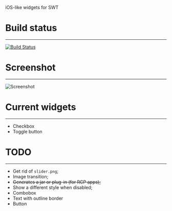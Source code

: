 ﻿iOS-like widgets for SWT

# Build status  
--------------
[![Build Status](https://secure.travis-ci.org/germantech/ios-widgets.png?branch=master)](http://travis-ci.org/germantech/ios-widgets)

# Screenshot
------------
![Screenshot](http://i.imgur.com/RHaWM.png)

# Current widgets
-----------------
* Checkbox
* Toggle button

# TODO  
------

* Get rid of `slider.png`;  
* Image transition;  
* ~~Generates a jar or plug-in (for RCP apps);~~    
* Show a different style when disabled;  
* Combobox  
* Text with outline border  
* Button